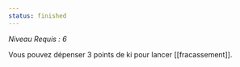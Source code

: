 ```yaml
---
status: finished
---
```

*Niveau Requis : 6*

Vous pouvez dépenser 3 points de ki pour lancer [[fracassement]].